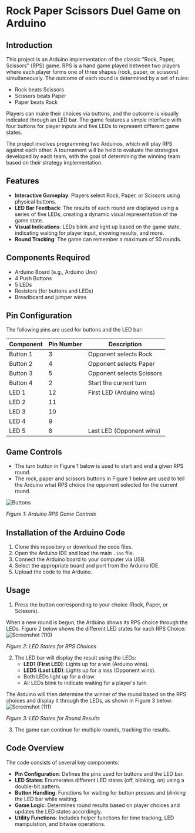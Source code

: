 # Rock Paper Scissors Duel Game on Arduino


## Introduction
This project is an Arduino implementation of the classic "Rock, Paper, Scissors" (RPS) game. RPS is a hand game played between two players where each player forms one of three shapes (rock, paper, or scissors) simultaneously. The outcome of each round is determined by a set of rules:
- Rock beats Scissors
- Scissors beats Paper
- Paper beats Rock

Players can make their choices via buttons, and the outcome is visually indicated through an LED bar. The game features a simple interface with four buttons for player inputs and five LEDs to represent different game states.

The project involves programming two Arduinos, which will play RPS against each other. A tournament will be held to evaluate the strategies developed by each team, with the goal of determining the winning team based on their strategy implementation.


## Features

- **Interactive Gameplay**: Players select Rock, Paper, or Scissors using physical buttons.
- **LED Bar Feedback**: The results of each round are displayed using a series of five LEDs, creating a dynamic visual representation of the game state.
- **Visual Indications**: LEDs blink and light up based on the game state, indicating waiting for player input, showing results, and more.
- **Round Tracking**: The game can remember a maximum of 50 rounds.

## Components Required

- Arduino Board (e.g., Arduino Uno)
- 4 Push Buttons
- 5 LEDs
- Resistors (for buttons and LEDs)
- Breadboard and jumper wires

## Pin Configuration

The following pins are used for buttons and the LED bar:

| Component | Pin Number | Description                        |
|-----------|------------|------------------------------------|
| Button 1  | 3          | Opponent selects Rock              |
| Button 2  | 4          | Opponent selects Paper             |
| Button 3  | 5          | Opponent selects Scissors          |
| Button 4  | 2          | Start the current turn             |
| LED 1     | 12         | First LED (Arduino wins)          |
| LED 2     | 11         |                                    |
| LED 3     | 10         |                                    |
| LED 4     | 9          |                                    |
| LED 5     | 8          | Last LED (Opponent wins)          |



## Game Controls
- The turn button in Figure 1 below is used to start and end a given RPS round.
- The rock, paper and scissors buttons in Figure 1 below are used to tell the Arduino what RPS choice the opponent selected
for the current round.

![Buttons](https://github.com/user-attachments/assets/695451e0-6a7b-402c-8869-d8ba3beac484) 

*Figure 1: Arduino RPS Game Controls*

## Installation of the Arduino Code 

1. Clone this repository or download the code files.
2. Open the Arduino IDE and load the main `.ino` file.
3. Connect the Arduino board to your computer via USB.
4. Select the appropriate board and port from the Arduino IDE.
5. Upload the code to the Arduino.

## Usage

1. Press the button corresponding to your choice (Rock, Paper, or Scissors).

When a new round is begun, the Arduino shows its RPS choice through the LEDs. Figure 2 below shows
the different LED states for each RPS Choice:
![Screenshot (110)](https://github.com/user-attachments/assets/58dbae4d-3c97-42ed-a1c8-7377f4d4a193) 

*Figure 2: LED States for RPS Choices*

2. The LED bar will display the result using the LEDs:
   - **LED1 (First LED)**: Lights up for a win (Arduino wins).
   - **LED5 (Last LED)**: Lights up for a loss (Opponent wins).
   - Both LEDs light up for a draw.
   - All LEDs blink to indicate waiting for a player's turn.


The Arduino will then determine the winner of the round based on the RPS choices and display it
through the LEDs, as shown in Figure 3 below:
![Screenshot (111)](https://github.com/user-attachments/assets/bd7f7f30-d70f-4d67-9a79-fc6205682515) 

*Figure 3: LED States for Round Results*

3. The game can continue for multiple rounds, tracking the results.

## Code Overview

The code consists of several key components:

- **Pin Configuration**: Defines the pins used for buttons and the LED bar.
- **LED States**: Enumerates different LED states (off, blinking, on) using a double-bit pattern.
- **Button Handling**: Functions for waiting for button presses and blinking the LED bar while waiting.
- **Game Logic**: Determines round results based on player choices and updates the LED states accordingly.
- **Utility Functions**: Includes helper functions for time tracking, LED manipulation, and bitwise operations.
